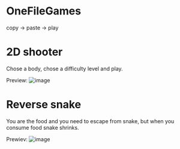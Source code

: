 # OneFileGames
copy -> paste -> play

# 2D shooter
Chose a body, chose a difficulty level and play.

Preview:
 ![image](https://github.com/user-attachments/assets/a828c657-1c04-4556-80db-cf08fb6989da)

# Reverse snake
You are the food and you need to escape from snake, but when you consume food snake shrinks.

Prewiev:
![image](https://github.com/user-attachments/assets/09c97312-6a0e-40db-b217-f0b4891ac486)
